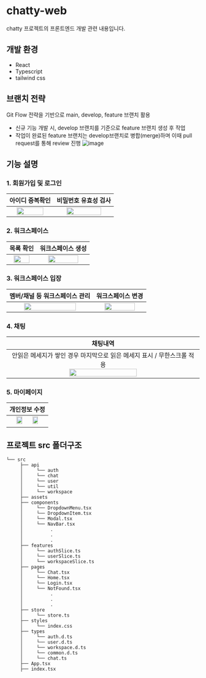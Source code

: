 # chatty-web
chatty 프로젝트의 프론트엔드 개발 관련 내용입니다.

## 개발 환경
- React
- Typescript
- tailwind css

## 브랜치 전략
Git Flow 전략을 기반으로 main, develop, feature 브랜치 활용

- 신규 기능 개발 시, develop 브랜치를 기준으로 feature 브랜치 생성 후 작업
- 작업이 완료된 feature 브랜치는 develop브랜치로 병합(merge)하며 이때 pull request를 통해 review 진행
![image](https://github.com/user-attachments/assets/de81949b-d1b3-4cc5-bf21-2f9536295332)


## 기능 설명
### 1. 회원가입 및 로그인

| **아이디 중복확인** | **비밀번호 유효성 검사** |
| :------: |  :------: | 
| <img src="https://github.com/user-attachments/assets/12abb54f-b38f-42e5-81f2-8b887cc52956" width=80%> | <img src="https://github.com/user-attachments/assets/ff4081c1-c962-4b08-9f33-bebc5a10b249" width=80%> | 

   
### 2. 워크스페이스 
| **목록 확인** | **워크스페이스 생성** |
| :------: | :------: | 
| <img width=80% src="https://github.com/user-attachments/assets/1245913b-2fe7-4d16-9bc6-9e64cdb21af9"> | <img width=80% src="https://github.com/user-attachments/assets/81545ad6-1f3d-4f70-a6e4-21ef6810b97b"> |

### 3. 워크스페이스 입장
| **멤버/채널 등 워크스페이스 관리** | **워크스페이스 변경** |
| :------: | :------: | 
| <img width=80% src="https://github.com/user-attachments/assets/423b2d6b-c1a3-40b4-b2e1-38df46d48e65"> | <img width=80% src="https://github.com/user-attachments/assets/9fb31692-a744-434d-bf41-30b7d0881880"> |

### 4. 채팅
| **채팅내역** |
| :------: |
| 안읽은 메세지가 쌓인 경우 마지막으로 읽은 메세지 표시 / 무한스크롤 적용 <br>  <img width=60% src="https://github.com/user-attachments/assets/0f4ec3fb-3c14-4bfb-b02e-b2c2c2083ffb"> |

### 5. 마이페이지
| **개인정보 수정** |
| :------:|
| <img width=40% src="https://github.com/user-attachments/assets/42566d3f-b0bc-4424-8fbb-98855cb04953"> <img width=40%  src="https://github.com/user-attachments/assets/d7128a3b-964b-48c2-ab76-45f1e5b667c6">  |



## 프로젝트 src 폴더구조
```
└── src
     ├── api
     │     └── auth
     │     └── chat
     │     └── user
     │     └── util
     │     └── workspace
     ├── assets
     ├── components
     │     └── DropdownMenu.tsx
     │     └── DropdownItem.tsx
     │     └── Modal.tsx
     │     └── NavBar.tsx
     │          .
     │          .
     │          .
     ├── features
     │     └── authSlice.ts
     │     └── userSlice.ts
     │     └── workspaceSlice.ts
     ├── pages
     │     └── Chat.tsx
     │     └── Home.tsx
     │     └── Login.tsx
     │     └── NotFound.tsx
     │          .
     │          .
     │          .
     ├── store 
     │     └── store.ts
     ├── styles
     │     └── index.css
     ├── types
     │     └── auth.d.ts
     │     └── user.d.ts
     │     └── workspace.d.ts
     │     └── common.d.ts
     │     └── chat.ts
     ├── App.tsx
     ├── index.tsx
```
